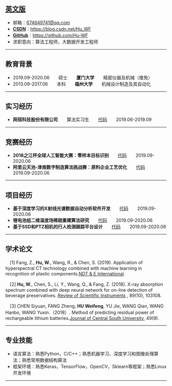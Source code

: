 **[英文版](README.md)**  
---
 - 邮箱：674649741@qq.com 
 - **[CSDN](https://blog.csdn.net/Hu_WF)**：https://blog.csdn.net/Hu_WF 
 - **[GitHub](https://github.com/Hu-WF)**：https://github.com/Hu-WF 
 - 求职意向：算法工程师，大数据开发工程师
 ---
 ## 教育背景
- 2019.09-2020.06　　硕士　　**厦门大学**　　精密仪器及机械（推免）　　
- 2013.09-2017.06　　本科　　**福州大学**　　机械设计制造及其自动化　　
---
## 实习经历
- **网宿科技股份有限公司**　　算法实习生　　[代码](https://github.com/Hu-WF/WS_InternshipProject)　　2019.06-2019.09
---
## 竞赛经历
- **2018之江杯全球人工智能大赛：零样本目标识别**　　[代码](https://github.com/Hu-WF/WS_InternshipProject)　　2019.09-2020.06
- **阿里云天池-津南数字制造算法挑战赛：原料企业工艺优化**　　[代码](https://github.com/Hu-WF/2019Jinnan-Digital-Manufacturing-DMAC)　　2019.09-2020.06
---
## 项目经历
- **基于深度学习的X射线光谱数据自动分析软件开发**　　[代码](https://github.com/Hu-WF/XASDataProcessingProject)　　2019.09-2020.06
- **锂电池组二维温度场稀疏重建算法研究**　　[代码](https://github.com/Hu-WF/TemperatureField-Reconstruction)　　2019.09-2020.06
- **基于SSD和PTZ相机的行人检测跟踪平台设计**　　[代码](https://github.com/Hu-WF/Face-tracking-PTZ-camera-project)　　2019.09-2020.06
---
## 学术论文
　[1] Fang, Z., **Hu, W.**, Wang, R., & Chen, S. (2019). Application of hyperspectral CT technology combined with machine learning in recognition of plastic components.[NDT & E International](https://www.sciencedirect.com/science/article/pii/S0963869518305619?via%3Dihub).  

　[2] **Hu, W.**, Chen, S., Li, Y., Wang, Q., & Fang, Z. (2018). X-ray absorption spectrum combined with deep neural network for on-line detection of beverage preservatives. [Review of Scientific Instruments](https://aip.scitation.org/doi/10.1063/1.5048281)
, 89(10), 103108.  

　[3] CHEN Siyuan, FANG Zheng, **HU Weifeng**, YU Jie, WANG Qian, WANG Hanbo, WANG Yuxin.（2018）. Method of predicting residual power of rechargeable lithium batteries.[Journal of Central South University](http://www.zndxzk.com.cn/paper/paperView.aspx?id=paper_318535), 49(9).  

---
## 专业技能
- 语言算法：熟悉Python，C/C++；熟悉机器学习、深度学习和图像处理算法；熟悉常用数据结构算法 
- 框架环境：熟悉Keras，TensorFlow，OpenCV，Sklearn等框架；熟悉Linux开发环境 
---
